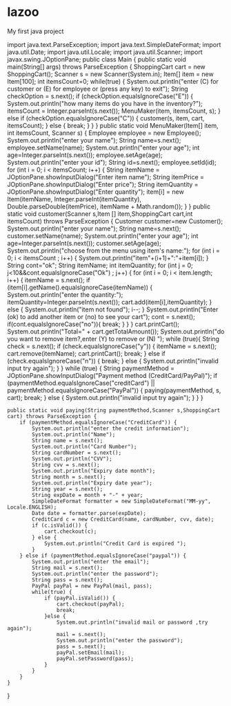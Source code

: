 # lazoo
My first java project

import java.text.ParseException;
import java.text.SimpleDateFormat;
import java.util.Date;
import java.util.Locale;
import java.util.Scanner;
import javax.swing.JOptionPane;
public class Main {
    public static void main(String[] args) throws ParseException {
        ShoppingCart cart = new ShoppingCart();
        Scanner s = new Scanner(System.in);
        Item[] item = new Item[100];
                int itemsCount=0;
        while(true) {
            System.out.println("enter (C) for customer or (E) for employee or (press any key) to exit");
            String checkOption = s.next();
            if (checkOption.equalsIgnoreCase("E")) {
                System.out.println("how many items do you have in the inventory?");
                 itemsCount = Integer.parseInt(s.next());
                MenuMaker(item, itemsCount, s);
            } else if (checkOption.equalsIgnoreCase("C")) {
                customer(s, item, cart, itemsCount);
            } else {
                break;
            }
        }
    }
        public static void MenuMaker(Item[] item, int itemsCount, Scanner s) {
                Employee employee = new Employee();
                System.out.println("enter your name");
                String name=s.next();
                employee.setName(name);
                System.out.println("enter your age");
                int age=Integer.parseInt(s.next());
                employee.setAge(age);
                System.out.println("enter your id");
                String id=s.next();
                employee.setId(id);
                for (int i = 0; i < itemsCount; i++) {
                    String itemName = JOptionPane.showInputDialog("Enter item name");
                    String itemPrice = JOptionPane.showInputDialog("Enter price");
                    String itemQuantity = JOptionPane.showInputDialog("Enter quantity");
                    item[i] = new Item(itemName, Integer.parseInt(itemQuantity), Double.parseDouble(itemPrice), itemName + Math.random());
                }
        }
        public static void customer(Scanner s,Item [] item,ShoppingCart cart,int itemsCount) throws ParseException {
        Customer customer=new Customer();
            System.out.println("enter your name");
            String name=s.next();
            customer.setName(name);
            System.out.println("enter your age");
            int age=Integer.parseInt(s.next());
            customer.setAge(age);
            System.out.println("choose from the menu using item's name:");
            for (int i = 0; i < itemsCount ; i++) {
                System.out.println("item"+(i+1)+":"+item[i]);
            }
            String cont="ok";
            String itemName;
            int itemQuantity;
            for (int j = 0; j<10&&cont.equalsIgnoreCase("Ok") ; j++) {
                for (int i = 0; i < item.length; i++) {
                    itemName = s.next();
                    if (item[i].getName().equalsIgnoreCase(itemName)) {
                        System.out.println("enter the quantity:");
                        itemQuantity=Integer.parseInt(s.next());
                        cart.add(item[i],itemQuantity);
                    } else {
                        System.out.println("item not found");
                        i--;
                    }
                    System.out.println("Enter (ok) to add another item or (no) to see your cart");
                    cont = s.next();
                        if(cont.equalsIgnoreCase("no")){
                            break;
                    }
                }
                }
                cart.printCart();
                System.out.println("Total=" + cart.getTotalAmount());
                System.out.println("do you want to remove item?,enter (Y) to remove or (N) ");
                while (true){
                    String check = s.next();
                if (check.equalsIgnoreCase("y")) {
                    itemName = s.next();
                    cart.remove(itemName);
                    cart.printCart();
                    break;
                } else if (check.equalsIgnoreCase("n")) {
                    break;
                } else {
                    System.out.println("invalid input try again");
                }
            }
                while (true) {
                   String paymentMethod = JOptionPane.showInputDialog("Payment method (CreditCard/PayPal)");
                    if (paymentMethod.equalsIgnoreCase("creditCard") || paymentMethod.equalsIgnoreCase("PayPal")) {
                        paying(paymentMethod, s, cart);
                        break;
                    } else {
                        System.out.println("invalid input try again");
                    }
                }
            }

    public static void paying(String paymentMethod,Scanner s,ShoppingCart cart) throws ParseException {
        if (paymentMethod.equalsIgnoreCase("CreditCard")) {
            System.out.println("enter the credit information");
            System.out.println("Name");
            String name = s.next();
            System.out.println("Card Number");
            String cardNumber = s.next();
            System.out.println("CVV");
            String cvv = s.next();
            System.out.println("Expiry date month");
            String month = s.next();
            System.out.println("Expiry date year");
            String year = s.next();
            String expDate = month + "-" + year;
            SimpleDateFormat formatter = new SimpleDateFormat("MM-yy", Locale.ENGLISH);
            Date date = formatter.parse(expDate);
            CreditCard c = new CreditCard(name, cardNumber, cvv, date);
            if (c.isValid()) {
                cart.checkout(c);
            } else {
                System.out.println("Credit Card is expired ");
            }
        } else if (paymentMethod.equalsIgnoreCase("paypal")) {
            System.out.println("enter the email");
            String mail = s.next();
            System.out.println("enter the password");
            String pass = s.next();
            PayPal payPal = new PayPal(mail, pass);
            while(true) {
                if (payPal.isValid()) {
                    cart.checkout(payPal);
                    break;
                }else {
                    System.out.println("invalid mail or password ,try again");
                    mail = s.next();
                    System.out.println("enter the password");
                    pass = s.next();
                    payPal.setEmail(mail);
                    payPal.setPassword(pass);
                }
            }
        }
    }
}

